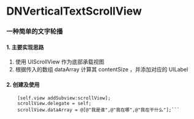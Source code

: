 # DNVerticalTextScrollView    
### 一种简单的文字轮播    
#### 1. 主要实现思路    
1. 使用 UIScrollView 作为底部承载视图    
2. 根据传入的数组 dataArray 计算其 contentSize ，并添加对应的 UILabel    
#### 2. 创建及使用    
``` DNVerticalTextScrollView * scrollView = [[DNVerticalTextScrollView alloc] initWithFrame:CGRectMake(0, 100, [UIScreen mainScreen].bounds.size.width, 50)];
    [self.view addSubview:scrollView];
    scrollView.delegate = self;
    scrollView.dataArray = @[@"我是谁",@"我在哪",@"我在干什么"];```
